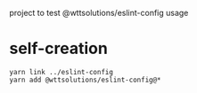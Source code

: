 project to test @wttsolutions/eslint-config usage


# self-creation

```
yarn link ../eslint-config
yarn add @wttsolutions/eslint-config@*

```
